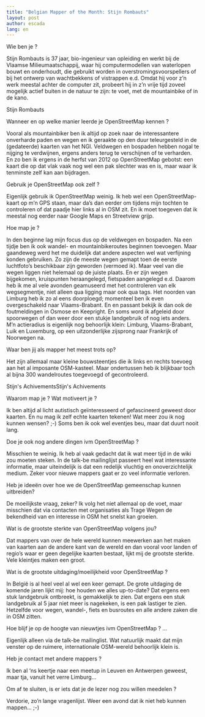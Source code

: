 ```yaml
---
title: "Belgian Mapper of the Month: Stijn Rombauts"
layout: post
author: escada
lang: en
---
```


Wie ben je ?

Stijn Rombauts is 37 jaar, bio-ingenieur van opleiding en werkt bij de Vlaamse Milieumaatschappij, waar hij computermodellen van waterlopen bouwt en onderhoudt, die gebruikt worden in overstromingsvoorspellers of bij het ontwerp van wachtbekkens of vistrappen e.d. Omdat hij voor z’n werk meestal achter de computer zit, probeert hij in z’n vrije tijd zoveel mogelijk actief buiten in de natuur te zijn: te voet, met de mountainbike of in de kano.

Stijn Rombauts

Wanneer en op welke manier leerde je OpenStreetMap kennen ?

Vooral als mountainbiker ben ik altijd op zoek naar de interessantere onverharde paden en wegen en ik geraakte op den duur teleurgesteld in de (gedateerde) kaarten van het NGI. Veldwegen en bospaden hebben nogal te nijging te verdwijnen, ergens anders terug te verschijnen of te verharden. En zo ben ik ergens in de herfst van 2012 op OpenStreetMap gebotst: een kaart die op dat vlak vaak nog wel een pak slechter was en is, maar waar ik tenminste zelf kan aan bijdragen.

Gebruik je OpenStreetMap ook zelf ?

Eigenlijk gebruik ik OpenStreetMap weinig. Ik heb wel een OpenStreetMap-kaart op m’n GPS staan, maar da’s dan eerder om tijdens mijn tochten te controleren of dat paadje hier links al in OSM zit. En ik moet toegeven dat ik meestal nog eerder naar Google Maps en Streetview grijp.

Hoe map je ?

In den beginne lag mijn focus dus op de veldwegen en bospaden. Na een tijdje ben ik ook wandel- en mountainbikeroutes beginnen toevoegen. Maar gaandeweg werd het me duidelijk dat andere aspecten wel wat verfijning konden gebruiken. Zo zijn de meeste wegen gemapt toen de eerste luchtfoto’s beschikbaar zijn geworden (vermoed ik). Maar veel van die wegen liggen niet helemaal op de juiste plaats. En er zijn wegen bijgekomen, kruispunten heraangelegd, fietspaden aangelegd e.d. Daarom heb ik me al vele avonden geamuseerd met het controleren van elk wegsegmentje, niet alleen qua ligging maar ook qua tags. Het noorden van Limburg heb ik zo al eens doorploegd; momenteel ben ik even overgeschakeld naar Vlaams-Brabant. En en passant bekijk ik dan ook de foutmeldingen in Osmose en Keepright. En soms word ik afgeleid door spoorwegen of dan weer door een stukje landgebruik of nog iets anders. M’n actieradius is eigenlijk nog behoorlijk klein: Limburg, Vlaams-Brabant, Luik en Luxemburg, op een uitzonderlijke zijsprong naar Frankrijk of Noorwegen na.

Waar ben jij als mapper het meest trots op?

Het zijn allemaal maar kleine bouwsteentjes die ik links en rechts toevoeg aan het al imposante OSM-kasteel. Maar ondertussen heb ik blijkbaar toch al bijna 300 wandelroutes toegevoegd of gecontroleerd.

Stijn's AchivementsStijn's Achivements

Waarom map je ? Wat motiveert je ?

Ik ben altijd al licht autistisch geïnteresseerd of gefascineerd geweest door kaarten. En nu mag ik zelf echte kaarten tekenen! Wat meer zou ik nog kunnen wensen? ;-) Soms ben ik ook wel eventjes beu, maar dat duurt nooit lang.

Doe je ook nog andere dingen ivm OpenStreetMap ?

Misschien te weinig. Ik heb al vaak gedacht dat ik wat meer tijd in de wiki zou moeten steken. In de talk-be mailinglijst passeert heel wat interessante informatie, maar uiteindelijk is dat een redelijk vluchtig en onoverzichtelijk medium. Zeker voor nieuwe mappers gaat er zo veel informatie verloren.

Heb je ideeën over hoe we de OpenStreetMap gemeenschap kunnen uitbreiden?

De moeilijkste vraag, zeker? Ik volg het niet allemaal op de voet, maar misschien dat via contacten met organisaties als Trage Wegen de bekendheid van en interesse in OSM het snelst kan groeien.

Wat is de grootste sterkte van OpenStreetMap volgens jou?

Dat mappers van over de hele wereld kunnen meewerken aan het maken van kaarten aan de andere kant van de wereld en dan vooral voor landen of regio’s waar er geen degelijke kaarten bestaat, lijkt mij de grootste sterkte. Vele kleintjes maken een groot.

Wat is de grootste uitdaging/moeilijkheid voor OpenStreetMap ?

In België is al heel veel al wel een keer gemapt. De grote uitdaging de komende jaren lijkt mij: hoe houden we alles up-to-date? Dat ergens een stuk landgebruik ontbreekt, is gemakkelijk te zien. Dat ergens een stuk landgebruik al 5 jaar niet meer is nagekeken, is een pak lastiger te zien. Hetzelfde voor wegen, wandel-, fiets en busroutes en alle andere zaken die in OSM zitten.

Hoe blijf je op de hoogte van nieuwtjes ivm OpenStreetMap ? …

Eigenlijk alleen via de talk-be mailinglist. Wat natuurlijk maakt dat mijn venster op de ruimere, internationale OSM-wereld behoorlijk klein is.

Heb je contact met andere mappers ?

Ik ben al ‘ns keertje naar een meetup in Leuven en Antwerpen geweest, maar tja, vanuit het verre Limburg...

Om af te sluiten, is er iets dat je de lezer nog zou willen meedelen ?

Verdorie, zo’n lange vragenlijst. Weer een avond dat ik niet heb kunnen mappen… ;-)
